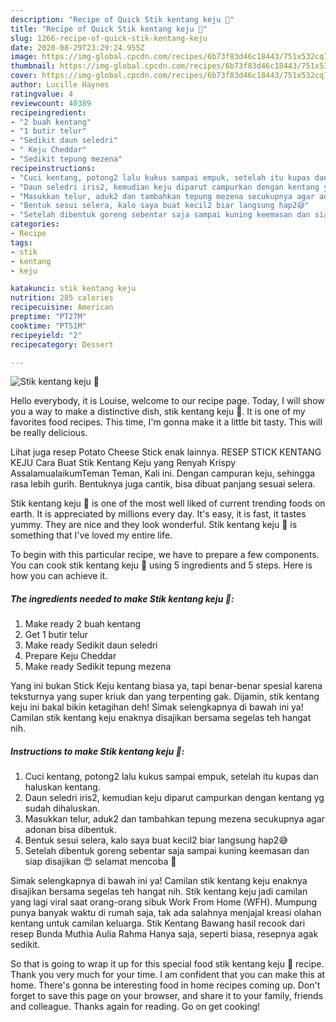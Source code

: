 ```yaml
---
description: "Recipe of Quick Stik kentang keju 🥔"
title: "Recipe of Quick Stik kentang keju 🥔"
slug: 1266-recipe-of-quick-stik-kentang-keju
date: 2020-08-29T23:29:24.955Z
image: https://img-global.cpcdn.com/recipes/6b73f83d46c18443/751x532cq70/stik-kentang-keju-🥔-foto-resep-utama.jpg
thumbnail: https://img-global.cpcdn.com/recipes/6b73f83d46c18443/751x532cq70/stik-kentang-keju-🥔-foto-resep-utama.jpg
cover: https://img-global.cpcdn.com/recipes/6b73f83d46c18443/751x532cq70/stik-kentang-keju-🥔-foto-resep-utama.jpg
author: Lucille Haynes
ratingvalue: 4
reviewcount: 40389
recipeingredient:
- "2 buah kentang"
- "1 butir telur"
- "Sedikit daun seledri"
- " Keju Cheddar"
- "Sedikit tepung mezena"
recipeinstructions:
- "Cuci kentang, potong2 lalu kukus sampai empuk, setelah itu kupas dan haluskan kentang."
- "Daun seledri iris2, kemudian keju diparut campurkan dengan kentang yg sudah dihaluskan."
- "Masukkan telur, aduk2 dan tambahkan tepung mezena secukupnya agar adonan bisa dibentuk."
- "Bentuk sesui selera, kalo saya buat kecil2 biar langsung hap2😅"
- "Setelah dibentuk goreng sebentar saja sampai kuning keemasan dan siap disajikan 😍 selamat mencoba 🥰"
categories:
- Recipe
tags:
- stik
- kentang
- keju

katakunci: stik kentang keju 
nutrition: 285 calories
recipecuisine: American
preptime: "PT27M"
cooktime: "PT51M"
recipeyield: "2"
recipecategory: Dessert

---
```



![Stik kentang keju 🥔](https://img-global.cpcdn.com/recipes/6b73f83d46c18443/751x532cq70/stik-kentang-keju-🥔-foto-resep-utama.jpg)

Hello everybody, it is Louise, welcome to our recipe page. Today, I will show you a way to make a distinctive dish, stik kentang keju 🥔. It is one of my favorites food recipes. This time, I'm gonna make it a little bit tasty. This will be really delicious.

Lihat juga resep Potato Cheese Stick enak lainnya. RESEP STICK KENTANG KEJU Cara Buat Stik Kentang Keju yang Renyah Krispy AssalamualaikumTeman Teman, Kali ini. Dengan campuran keju, sehingga rasa lebih gurih. Bentuknya juga cantik, bisa dibuat panjang sesuai selera.

Stik kentang keju 🥔 is one of the most well liked of current trending foods on earth. It is appreciated by millions every day. It's easy, it is fast, it tastes yummy. They are nice and they look wonderful. Stik kentang keju 🥔 is something that I've loved my entire life.


To begin with this particular recipe, we have to prepare a few components. You can cook stik kentang keju 🥔 using 5 ingredients and 5 steps. Here is how you can achieve it.

<!--inarticleads1-->

##### The ingredients needed to make Stik kentang keju 🥔:

1. Make ready 2 buah kentang
1. Get 1 butir telur
1. Make ready Sedikit daun seledri
1. Prepare  Keju Cheddar
1. Make ready Sedikit tepung mezena


Yang ini bukan Stick Keju kentang biasa ya, tapi benar-benar spesial karena teksturnya yang super kriuk dan yang terpenting gak. Dijamin, stik kentang keju ini bakal bikin ketagihan deh! Simak selengkapnya di bawah ini ya! Camilan stik kentang keju enaknya disajikan bersama segelas teh hangat nih. 

<!--inarticleads2-->

##### Instructions to make Stik kentang keju 🥔:

1. Cuci kentang, potong2 lalu kukus sampai empuk, setelah itu kupas dan haluskan kentang.
1. Daun seledri iris2, kemudian keju diparut campurkan dengan kentang yg sudah dihaluskan.
1. Masukkan telur, aduk2 dan tambahkan tepung mezena secukupnya agar adonan bisa dibentuk.
1. Bentuk sesui selera, kalo saya buat kecil2 biar langsung hap2😅
1. Setelah dibentuk goreng sebentar saja sampai kuning keemasan dan siap disajikan 😍 selamat mencoba 🥰


Simak selengkapnya di bawah ini ya! Camilan stik kentang keju enaknya disajikan bersama segelas teh hangat nih. Stik kentang keju jadi camilan yang lagi viral saat orang-orang sibuk Work From Home (WFH). Mumpung punya banyak waktu di rumah saja, tak ada salahnya menjajal kreasi olahan kentang untuk camilan keluarga. Stik Kentang Bawang hasil recook dari resep Bunda Muthia Aulia Rahma Hanya saja, seperti biasa, resepnya agak sedikit. 

So that is going to wrap it up for this special food stik kentang keju 🥔 recipe. Thank you very much for your time. I am confident that you can make this at home. There's gonna be interesting food in home recipes coming up. Don't forget to save this page on your browser, and share it to your family, friends and colleague. Thanks again for reading. Go on get cooking!
